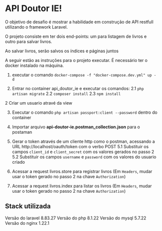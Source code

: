 # API Doutor IE!

O objetivo de desafio é mostrar a habilidade em construção de API restfull utilizando o framework Laravel. 

O projeto consiste em ter dois end-points: um para listagem de livros e outro para salvar livros.

Ao salvar livros, serão salvos os índices e páginas juntos

A seguir estão as instruções para o projeto executar. É necessário ter o docker instalado na máquina.

1. executar o comando `docker-compose -f "docker-compose.dev.yml" up -d`

2. Entrar no container api_doutor_ie e executar os comandos:
	2.1 `php artisan migrate`
	2.2 `composer install`
	2.3 `npm install`

2 Criar um usuario atravé da view

3. Executar o comando `php artisan passport:client --password` dentro do container

4. Importar arquivo **api-doutor-ie.postman_collection.json** para o postaman

5. Gerar o token através de um cliente http como o postman, acessando a URL http://localhost/oauth/token com o verbo POST
	5.1 Substituir os campos `client_id` e `client_secret` com os valores gerados no passo 2
	5.2 Substituir os campos `username` e `password` com os valores do usuario criado

6. Acessar a request livros.store para registrar livros (Em `Headers`, mudar usar o token gerado no passo 2 na chave `Authorization`)

7. Acessar a request livros.index para listar os livros (Em `Headers`, mudar usar o token gerado no passo 2 na chave `Authorization`)

## Stack utilizada

Versão do laravel 8.83.27
Versão do php 8.1.22
Versão do mysql 5.7.22
Versão do nginx 1.22.1
